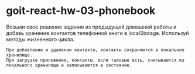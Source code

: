# goit-react-hw-03-phonebook

Возьми свое решение задания из предыдущей домашней работы и добавь хранение контактов телефонной книги в localStorage. Используй методы жизненного цикла.

    При добавлении и удалении контакта, контакты сохраняются в локальное хранилище.
    При загрузке приложения, контакты, если таковые есть, считываются из локального хранилища и записываются в состояние.